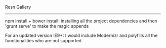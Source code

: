 Resn Gallery

____

npm install + bower install: installing all the project dependencies and then 'grunt serve' to make the magic appends

For an updated version IE9+:
I would include Modernizr and polyfills all the functionalities who are not supported